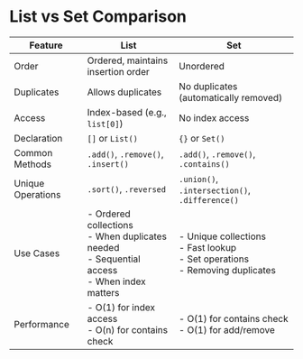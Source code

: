 # List vs Set Comparison

| Feature | List | Set |
|---------|------|-----|
| Order | Ordered, maintains insertion order | Unordered |
| Duplicates | Allows duplicates | No duplicates (automatically removed) |
| Access | Index-based (e.g., `list[0]`) | No index access |
| Declaration | `[]` or `List()` | `{}` or `Set()` |
| Common Methods | `.add()`, `.remove()`, `.insert()` | `.add()`, `.remove()`, `.contains()` |
| Unique Operations | `.sort()`, `.reversed` | `.union()`, `.intersection()`, `.difference()` |
| Use Cases | - Ordered collections<br>- When duplicates needed<br>- Sequential access<br>- When index matters | - Unique collections<br>- Fast lookup<br>- Set operations<br>- Removing duplicates |
| Performance | - O(1) for index access<br>- O(n) for contains check | - O(1) for contains check<br>- O(1) for add/remove |


